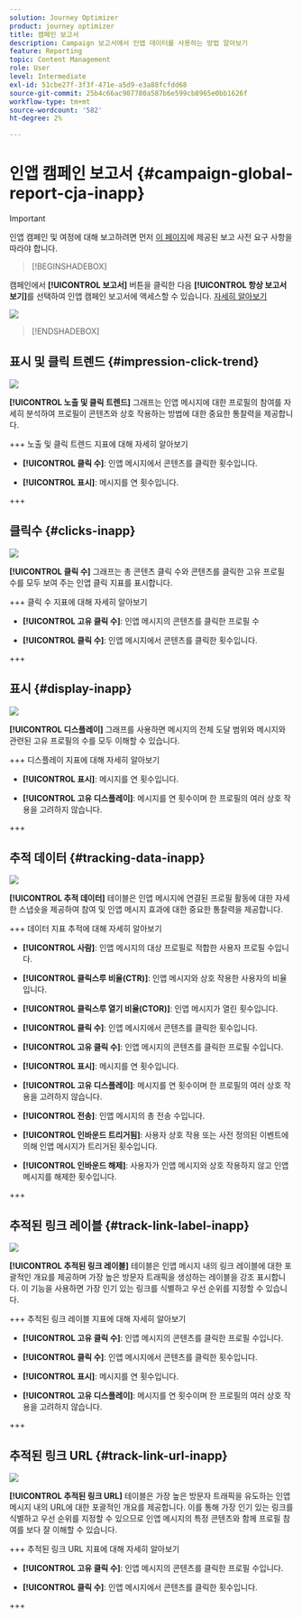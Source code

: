 ```yaml
---
solution: Journey Optimizer
product: journey optimizer
title: 캠페인 보고서
description: Campaign 보고서에서 인앱 데이터를 사용하는 방법 알아보기
feature: Reporting
topic: Content Management
role: User
level: Intermediate
exl-id: 51cbe27f-3f3f-471e-a5d9-e3a88fcfdd68
source-git-commit: 25b4c66ac907780a587b6e599cb8965e0bb1626f
workflow-type: tm+mt
source-wordcount: '582'
ht-degree: 2%

---
```


# 인앱 캠페인 보고서 {#campaign-global-report-cja-inapp}

>[!IMPORTANT]
>
>인앱 캠페인 및 여정에 대해 보고하려면 먼저 [이 페이지](../in-app/inapp-configuration.md#experiment-prerequisites)에 제공된 보고 사전 요구 사항을 따라야 합니다.

>[!BEGINSHADEBOX]

캠페인에서 **[!UICONTROL 보고서]** 버튼을 클릭한 다음 **[!UICONTROL 항상 보고서 보기]**&#x200B;를 선택하여 인앱 캠페인 보고서에 액세스할 수 있습니다. [자세히 알아보기](report-gs-cja.md)

![](assets/report-access.png)

>[!ENDSHADEBOX]

## 표시 및 클릭 트렌드 {#impression-click-trend}

![](assets/cja-inapp-impressions-click.png)

**[!UICONTROL 노출 및 클릭 트렌드]** 그래프는 인앱 메시지에 대한 프로필의 참여를 자세히 분석하여 프로필이 콘텐츠와 상호 작용하는 방법에 대한 중요한 통찰력을 제공합니다.

+++ 노출 및 클릭 트렌드 지표에 대해 자세히 알아보기

* **[!UICONTROL 클릭 수]**: 인앱 메시지에서 콘텐츠를 클릭한 횟수입니다.

* **[!UICONTROL 표시]**: 메시지를 연 횟수입니다.

+++

## 클릭수 {#clicks-inapp}

![](assets/cja-campaign-inapp-clicks.png)

**[!UICONTROL 클릭 수]** 그래프는 총 콘텐츠 클릭 수와 콘텐츠를 클릭한 고유 프로필 수를 모두 보여 주는 인앱 클릭 지표를 표시합니다.

+++ 클릭 수 지표에 대해 자세히 알아보기

* **[!UICONTROL 고유 클릭 수]**: 인앱 메시지의 콘텐츠를 클릭한 프로필 수

* **[!UICONTROL 클릭 수]**: 인앱 메시지에서 콘텐츠를 클릭한 횟수입니다.

+++

## 표시 {#display-inapp}

![](assets/cja-campaign-inapp-displays.png)

**[!UICONTROL 디스플레이]** 그래프를 사용하면 메시지의 전체 도달 범위와 메시지와 관련된 고유 프로필의 수를 모두 이해할 수 있습니다.

+++ 디스플레이 지표에 대해 자세히 알아보기

* **[!UICONTROL 표시]**: 메시지를 연 횟수입니다.

* **[!UICONTROL 고유 디스플레이]**: 메시지를 연 횟수이며 한 프로필의 여러 상호 작용을 고려하지 않습니다.

+++

## 추적 데이터 {#tracking-data-inapp}

![](assets/cja-campaign-inapp-tracking-data.png)

**[!UICONTROL 추적 데이터]** 테이블은 인앱 메시지에 연결된 프로필 활동에 대한 자세한 스냅숏을 제공하여 참여 및 인앱 메시지 효과에 대한 중요한 통찰력을 제공합니다.

+++ 데이터 지표 추적에 대해 자세히 알아보기

* **[!UICONTROL 사람]**: 인앱 메시지의 대상 프로필로 적합한 사용자 프로필 수입니다.

* **[!UICONTROL 클릭스루 비율(CTR)]**: 인앱 메시지와 상호 작용한 사용자의 비율입니다.

* **[!UICONTROL 클릭스루 열기 비율(CTOR)]**: 인앱 메시지가 열린 횟수입니다.

* **[!UICONTROL 클릭 수]**: 인앱 메시지에서 콘텐츠를 클릭한 횟수입니다.

* **[!UICONTROL 고유 클릭 수]**: 인앱 메시지의 콘텐츠를 클릭한 프로필 수입니다.

* **[!UICONTROL 표시]**: 메시지를 연 횟수입니다.

* **[!UICONTROL 고유 디스플레이]**: 메시지를 연 횟수이며 한 프로필의 여러 상호 작용을 고려하지 않습니다.

* **[!UICONTROL 전송]**: 인앱 메시지의 총 전송 수입니다.

* **[!UICONTROL 인바운드 트리거됨]**: 사용자 상호 작용 또는 사전 정의된 이벤트에 의해 인앱 메시지가 트리거된 횟수입니다.

* **[!UICONTROL 인바운드 해제]**: 사용자가 인앱 메시지와 상호 작용하지 않고 인앱 메시지를 해제한 횟수입니다.


+++

## 추적된 링크 레이블 {#track-link-label-inapp}

![](assets/cja-inapp-tracked-link-labels.png)

**[!UICONTROL 추적된 링크 레이블]** 테이블은 인앱 메시지 내의 링크 레이블에 대한 포괄적인 개요를 제공하며 가장 높은 방문자 트래픽을 생성하는 레이블을 강조 표시합니다. 이 기능을 사용하면 가장 인기 있는 링크를 식별하고 우선 순위를 지정할 수 있습니다.

+++ 추적된 링크 레이블 지표에 대해 자세히 알아보기

* **[!UICONTROL 고유 클릭 수]**: 인앱 메시지의 콘텐츠를 클릭한 프로필 수입니다.

* **[!UICONTROL 클릭 수]**: 인앱 메시지에서 콘텐츠를 클릭한 횟수입니다.

* **[!UICONTROL 표시]**: 메시지를 연 횟수입니다.

* **[!UICONTROL 고유 디스플레이]**: 메시지를 연 횟수이며 한 프로필의 여러 상호 작용을 고려하지 않습니다.

+++

## 추적된 링크 URL {#track-link-url-inapp}

![](assets/cja-inapp-tracked-link-urls.png)

**[!UICONTROL 추적된 링크 URL]** 테이블은 가장 높은 방문자 트래픽을 유도하는 인앱 메시지 내의 URL에 대한 포괄적인 개요를 제공합니다. 이를 통해 가장 인기 있는 링크를 식별하고 우선 순위를 지정할 수 있으므로 인앱 메시지의 특정 콘텐츠와 함께 프로필 참여를 보다 잘 이해할 수 있습니다.

+++ 추적된 링크 URL 지표에 대해 자세히 알아보기

* **[!UICONTROL 고유 클릭 수]**: 인앱 메시지의 콘텐츠를 클릭한 프로필 수입니다.

* **[!UICONTROL 클릭 수]**: 인앱 메시지에서 콘텐츠를 클릭한 횟수입니다.

+++
